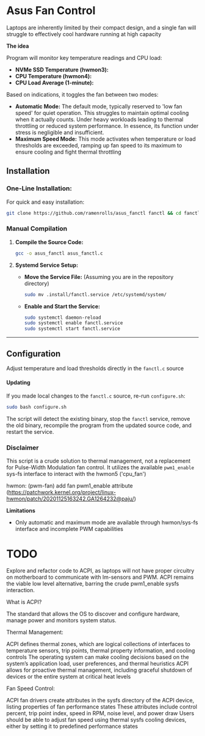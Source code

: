 # Asus Fan Control

Laptops are inherently limited by their compact design, and a single fan will struggle to effectively cool hardware running at high capacity

**The idea**

Program will monitor key temperature readings and CPU load:

* **NVMe SSD Temperature (hwmon3):** 
* **CPU Temperature (hwmon4):**  
* **CPU Load Average (1-minute):**  

Based on indications, it toggles the fan between two modes:

* **Automatic Mode:**  The default mode, typically reserved to 'low fan speed' for quiet operation. This struggles to maintain optimal cooling when it actually counts. Under heavy workloads leading to thermal throttling or reduced system performance. In essence, its function under stress is negligible and insufficient.
* **Maximum Speed Mode:**  This mode activates when temperature or load thresholds are exceeded, ramping up fan speed to its maximum to ensure cooling and fight thermal throttling 

## Installation

### One-Line Installation:

For quick and easy installation:

```bash
git clone https://github.com/ramenrolls/asus_fanctl fanctl && cd fanctl && sudo bash configure.sh
```
### Manual Compilation

1. **Compile the Source Code:**
   ```bash
   gcc -o asus_fanctl asus_fanctl.c 
   ```

2. **Systemd Service Setup:**
   * **Move the Service File:** (Assuming you are in the repository directory)
      ```bash
      sudo mv .install/fanctl.service /etc/systemd/system/
      ```

   * **Enable and Start the Service:**
      ```bash
      sudo systemctl daemon-reload
      sudo systemctl enable fanctl.service
      sudo systemctl start fanctl.service
      ```
---

## Configuration

Adjust temperature and load thresholds directly in the `fanctl.c` source

#### Updating

If you made local changes to the `fanctl.c` source, re-run `configure.sh`:

```bash
sudo bash configure.sh
```

The script will detect the existing binary, stop the `fanctl` service, remove the old binary, recompile the program from the updated source code, and restart the service.

### Disclaimer

This script is a crude solution to thermal management, not a replacement for Pulse-Width Modulation fan control. It utilizes the available `pwm1_enable` sys-fs interface to interact with the hwmon5 ('cpu_fan') 

hwmon: (pwm-fan) add fan pwm1_enable attribute (https://patchwork.kernel.org/project/linux-hwmon/patch/20201125163242.GA1264232@paju/)

**Limitations**
-  Only automatic and maximum mode are available through hwmon/sys-fs interface and incomplete PWM capabilities

TODO 
====
Explore and refactor code to ACPI, as laptops will not have proper circuitry on motherboard to communicate with lm-sensors and PWM. ACPI remains the viable low level alternative, barring the crude pwm1_enable sysfs interaction.


What is ACPI? 

The standard that allows the OS to discover and configure hardware, manage power and monitors system status.

Thermal Management:

ACPI defines thermal zones, which are logical collections of interfaces to temperature sensors, trip points, thermal property information, and cooling controls
The operating system can make cooling decisions based on the system’s application load, user preferences, and thermal heuristics
ACPI allows for proactive thermal management, including graceful shutdown of devices or the entire system at critical heat levels

Fan Speed Control:

ACPI fan drivers create attributes in the sysfs directory of the ACPI device, listing properties of fan performance states
These attributes include control percent, trip point index, speed in RPM, noise level, and power draw
Users should be able to adjust fan speed using thermal sysfs cooling devices, either by setting it to predefined performance states

